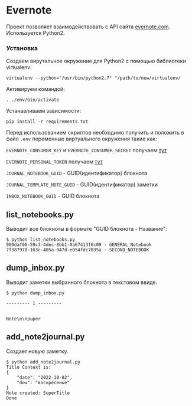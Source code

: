 # Evernote

Проект позволяет взаимодействовать с API сайта [evernote.com](https://sandbox.evernote.com/).
Используется Python2.

### Установка
Создаем вирутальное окружение для Python2 с помощью библиотеки virtualenv:
```
virtualenv --python="/usr/bin/python2.7" "/path/to/new/virtualenv/
```
Активируем командой:
```
. ./env/bin/activate
```
Устанавливаем зависимости:
```
pip install -r requirements.txt
```
Перед использованием скриптов необходимо получить и положить в файл `.env` переменные виртуального окружения такие как:


`EVERNOTE_CONSUMER_KEY` и `EVERNOTE_CONSUMER_SECRET` получаем [тут](https://dev.evernote.com/#apikey) 

`EVERNOTE_PERSONAL_TOKEN` получаем [тут](https://sandbox.evernote.com/api/DeveloperToken.action)

`JOURNAL_NOTEBOOK_GUID` - GUID(идентификатор) блокнота

`JOURNAL_TEMPLATE_NOTE_GUID` - GUID(идентификатор) заметки

`INBOX_NOTEBOOK_GUID` - GUID блокнота 

## list_notebooks.py
Выводит все блокноты в формате "GUID блокнота - Название":
```console
$ python list_notebooks.py
909daf06-59c3-4dec-8bb1-0a67413f6c09 - GENERAL_Notebook
7f387978-163c-405a-947d-e054fdc7035a - SECOND_NOTEBOOK
```

## dump_inbox.py
Выводит заметки выбранного блокнота в текстовом ввиде.
```console
$ python dump_inbox.py

--------- 1 ---------


Note\n\npuper
```
## add_note2journal.py
Создает новую заметку.
```console
$ python add_note2journal.py
Title Context is:
{
    "date": "2022-10-02",
    "dow": "воскресенье"
}
Note created: SuperTitle
Done
```

